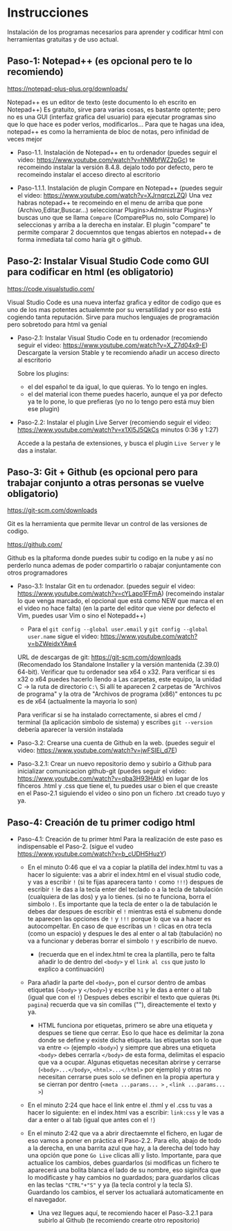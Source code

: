 # Instrucciones

Instalación de los programas necesarios para aprender y codificar html con herramientas gratuitas y de uso actual.

## Paso-1: Notepad++ (es opcional pero te lo recomiendo)
  https://notepad-plus-plus.org/downloads/
  
  Notepad++ es un editor de texto (este documento lo eh escrito en Notepad++)
	Es gratuito, sirve para varias cosas, es bastante optente; pero no es una GUI (interfaz grafica del usuario) para ejecutar programas
	sino que lo que hace es poder verlos, modificarlos...
	Para que te hagas una idea, notepad++ es como la herramienta de bloc de notas, pero infinidad de veces mejor
	
- Paso-1.1. Instalación de Notepad++ en tu ordenador
  (puedes seguir el video: https://www.youtube.com/watch?v=hNMbfWZ2pGc)
  te recomeindo instalar la versión 8.4.8.
  dejalo todo por defecto, pero te recomeindo instalar el acceso directo al escritorio
	
- Paso-1.1.1. Instalación de plugin Compare en Notepad++
  (puedes seguir el video: https://www.youtube.com/watch?v=XJrnqrczLZQ)
  Una vez habras notepad++ te recomeindo en el menu de arriba que pone (Archivo,Editar,Buscar...) seleccionar 
  Plugins>Administrar Plugins>Y buscas uno que se llama ```Compare``` (ComparePlus no, solo Compare) lo seleccionas y arriba a la derecha en instalar.
  El plugin "compare" te permite comparar 2 docuemntos que tengas abiertos en notepad++ de forma inmediata tal como haría git o github.
		
## Paso-2: Instalar Visual Studio Code como GUI para codificar en html (es obligatorio)
  https://code.visualstudio.com/
  
  Visual Studio Code 	es una nueva interfaz grafica y editor de codigo que es uno de los mas potentes actualemnte por su versatilidad
  y por eso está cogiendo tanta reputación. Sirve para muchos lenguajes de programación pero sobretodo para html va genial
	
- Paso-2.1: Instalar Visual Studio Code en tu ordenador
  (recomiendo seguir el video: https://www.youtube.com/watch?v=X_Z7d04x9-E)
  Descargate la version Stable y te recomiendo añadir un acceso directo al escritorio
	
  Sobre los plugins:
    - el del español te da igual, lo que quieras. Yo lo tengo en ingles.
    - el del material icon theme puedes hacerlo, aunque el ya por defecto ya te lo pone, lo que prefieras (yo no lo tengo pero está muy bien ese plugin)
	
- Paso-2.2: Instalar el plugin Live Server
  (recomiendo seguir el video: https://www.youtube.com/watch?v=x1Xl5J5QkCs minutos 0:36 y 1:27)
  
  Accede a la pestaña de extensiones, y busca el plugin ```Live Server``` y le das a instalar. 


## Paso-3: Git + Github (es opcional pero para trabajar conjunto a otras personas se vuelve obligatorio)
  https://git-scm.com/downloads
  
  Git 	es la herramienta que permite llevar un control de las versiones de codigo.
	
  https://github.com/
  
  Github 	es la pltaforma donde puedes subir tu codigo en la nube y así no perderlo nunca ademas 
			de poder compartirlo o rabajar conjuntamente con otros programadores
			
  - Paso-3.1: Instalar Git en tu ordenador. 
    (puedes seguir el video: https://www.youtube.com/watch?v=cYLapo1FFmA)
      (recomeindo instalar lo que venga marcado, el opcional que está como NEW que marca el en el video no hace falta)
      (en la parte del editor que viene por defecto el Vim, puedes usar Vim o sino el Notepadd++)
      
      - Para el ```git config --global user.email``` y ```git config --global user.name``` sigue el video: https://www.youtube.com/watch?v=bZWeidxYAw4
      
    URL de descargas de git: https://git-scm.com/downloads
    (Recomendado los Standalone Installer y la versión mantenida (2.39.0) 64-bit). Verificar que tu ordenador sea x64 o x32.
    Para verificar si es x32 o x64 puedes hacerlo llendo a Las carpetas,  este equipo, la unidad C -> la ruta de directorio ```C:\```
    Si allí te aparecen 2 carpetas de "Archivos de programa" y la otra de "Archivos de programa (x86)" entonces tu pc es de x64 (actualmente la mayoria lo son)

    Para verificar si se ha instalado correctamente, 
    si abres el cmd / terminal (la aplicación simbolo de sistema) y escribes ```git --version``` debería aparecer la versión instalada
		
		
  - Paso-3.2: Crearse una cuenta de Github en la web.
		(puedes seguir el video: https://www.youtube.com/watch?v=jwFSIEi_d7E)
	
  - Paso-3.2.1: Crear un nuevo repositorio demo y subirlo a Github para inicializar comunicacion github-git
		(puedes seguir el video: https://www.youtube.com/watch?v=qba3H93HAtk)
		en lugar de los fihceros .html y .css que tiene el, tu puedes usar o bien el que creaste en el Paso-2.1 siguiendo el video o sino pon un fichero .txt creado tuyo y ya.

## Paso-4: Creación de tu primer codigo html
	
  - Paso-4.1: Creación de tu primer html
		Para la realización de este paso es indispensable el Paso-2.
		(sigue el vudeo https://www.youtube.com/watch?v=b_cUDH5HuzY)
    
      - En el minuto 0:46 que el va a copiar la platilla del index.html tu vas a hacer lo siguiente:
      vas a abrir el index.html en el visual studio code, y vas a escribir ```!``` (si te fijas aparecera tanto ```!``` como ```!!!```)
      despues de escribir ```!``` le das a la tecla enter del teclado o a la tecla de tabulación (cualquiera de las dos) y ya lo tienes.
      (si no te funciona, borra el simbolo ```!```. Es importante que la tecla de enter o la de tabulación le debes dar despues de escribir el ```!```
      mientras está el submenu donde te aparecen las opciones de ```!``` y ```!!!``` porque lo que va a hacer es autocompeltar. En caso de que escribas un 
      ```!``` clicas en otra tecla (como un espacio) y despues le des al enter o al tab (tabulación) no va a funcionar y deberas borrar el simbolo ```!``` 
      y escribirlo de  nuevo.

        - (recuerda que en el index.html te crea la plantilla, pero te falta añadir lo de dentro del ```<body>``` y el ```link al css``` que justo lo explico a continuación)
		
      - Para añadir la parte del ```<body>```, pon el cursor dentro de ambas etiquetas (```<body>``` y ```</body>```) y escribe ```h1``` y le das a enter o al tab (igual que con el ```!```)
      Despues debes escribir el texto que quieras (```Mi pagina```) recuerda que va sin comillas (""), direactemente el texto y ya.
		
        - HTML funciona por etiquetas, primero se abre una etiqueta y despues se tiene que cerrar. 
        Eso lo que hace es delimitar la zona donde se define y existe dicha etiqueta. las etiquetas son lo que va entre ```<>``` (ejemplo ```<body>```)
        y siempre que abres una etiqueta ```<body>``` debes cerrarla ```</body>``` de esta forma, delimitas el espacio que va a ocupar.
        Algunas etiquetas necesitan abrirse y cerrarse (```<body>...</body>```, ```<html>...</html>``` por ejemplo) y otras no necesitan cerrarse
        pues solo se definen en la propia apertura y se cierran por dentro (```<meta ...params... >``` , ```<link ...params... >```)
		
      - En el minuto 2:24 que hace el link entre el .thml y el .css tu vas a hacer lo siguiente:
      en el index.html vas a escribir: ```link:css``` y le vas a dar a enter o al tab (igual que antes con el ```!```)
		
      - En el minuto 2:42 que va a abrir directaemnte el fichero, en lugar de eso vamos a poner en práctica el Paso-2.2.
      Para ello, abajo de todo a la derecha, en una barrita azul que hay, a la derecha del todo hay una opción que pone ```Go Live``` clicas allí y listo.
      Importante, para que actualice los cambios, debes guardarlos (si modificas un fichero te aparecerá una bolita blanca el lado de su nombre, eso
      siginifca que lo modificaste y hay cambios no guardados; para guardarlos clicas en las teclas ```"CTRL"+"S"``` y ya (la tecla control y la tecla S).
      Guardando los cambios, el server los actualiará automaticamente en el navegador.
      
        - Una vez llegues aquí, te recomiendo hacer el Paso-3.2.1 para subirlo al Github (te recomiendo crearte otro repositorio)
